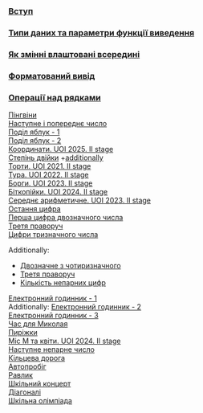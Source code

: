 ### [Вступ](Intro.md)  
### [Типи даних та параметри функції виведення](Типи_даних.md)
### [Як змінні влаштовані всередині](Як_змінні_влаштовані_всередині.md)  
### [Форматований вивід](Форматований_вивід.md)
### [Операції над рядками](Операції_над_рядками.md)  
[Пінгвіни](Пінгвіни.md)  
[Наступне і попереднє число](Наступне_і_попереднє_число.md)  
[Поділ яблук - 1](https://basecamp.eolymp.com/uk/problems/4716)  
[Поділ яблук - 2](https://basecamp.eolymp.com/uk/problems/4717)  
[Координати. UOI 2025. II stage](https://uoi.eolymp.space/uk/problems/345)  
[Степінь двійки](Степінь_двійки.md) +[additionally](https://basecamp.eolymp.com/uk/problems/5050)  
[Торти. UOI 2021. II stage](https://basecamp.eolymp.com/uk/problems/10251)  
[Тура. UOI 2022. II stage](https://basecamp.eolymp.com/uk/problems/10921)  
[Борги. UOI 2023. II stage](https://basecamp.eolymp.com/uk/problems/11300)  
[Біткопійки. UOI 2024. II stage](https://uoi.eolymp.space/uk/problems/238)  
[Середнє арифметичне. UOI 2023. II stage](https://basecamp.eolymp.com/uk/problems/11301)  
[Остання цифра](https://basecamp.eolymp.com/uk/problems/5175)  
[Перша цифра двозначного числа](Перша_цифра_двозначного_числа.md)  
[Третя праворуч](https://basecamp.eolymp.com/uk/problems/8602)  
[Цифри тризначного числа](https://basecamp.eolymp.com/uk/problems/8599)  

Additionally:
- [Двозначне з чотиризначного](https://basecamp.eolymp.com/uk/problems/949)   
- [Третя праворуч](https://basecamp.eolymp.com/uk/problems/8602)   
- [Кількість непарних цифр](https://basecamp.eolymp.com/uk/problems/8889)

[Електронний годинник - 1](https://basecamp.eolymp.com/uk/problems/9933)  
Additionally: [Електронний годинник - 2](https://basecamp.eolymp.com/uk/problems/10229)  
[Електронний годинник - 3](https://basecamp.eolymp.com/uk/problems/9934)  
[Час для Миколая](https://basecamp.eolymp.com/uk/problems/514)  
[Пиріжки](https://basecamp.eolymp.com/uk/problems/7336)  
[Міс М та квіти. UOI 2024. II stage](https://uoi.eolymp.space/uk/problems/239)  
[Наступне непарне число](https://basecamp.eolymp.com/uk/problems/8887)  
[Кільцева дорога](Кільцева_дорога.md)  
[Автопробіг](Автопробіг.md)  
[Равлик](Равлик.md)  
[Шкільний концерт](https://basecamp.eolymp.com/uk/problems/8810)  
[Діагоналі](https://basecamp.eolymp.com/uk/problems/942)  
[Шкільна олімпіада](https://basecamp.eolymp.com/uk/problems/6272)
